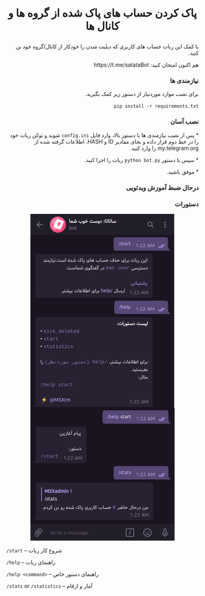 # <p align="center">  پاک کردن حساب های پاک شده از گروه ها و کانال ها #
<p align="right" dir="rtl"> با کمک این ربات حساب های کاربری که دیلیت شدن را خودکار از کانال/گروه خود بن کنید.
<p align="right" dir="rtl"> هم اکنون امتحان کنید: https://t.me/satataBot

### <p align="right"> نیازمندی ها ###
<p align="right" dir="rtl"> برای نصب موارد موردنیاز از دستور زیر کمک بگیرید.
<p align="right" dir="rtl"> <code>pip install -r requirements.txt</code>

### <p align="right">  نصب آسان ###

<p align="right" dir="rtl"> * پس از نصب نیازمندی ها با دستور بالا، وارد فایل <code>config.ini</code> شوید و توکن ربات خود را در خط دوم قرار داده و بجای مقادیر ID و HASH، اطلاعات گرفته شده از my.telegram.org را وارد کنید.
<p align="right" dir="rtl"> * سپس با دستور <code>python bot.py</code> ربات را اجرا کنید.
<p align="right" dir="rtl"> * موفق باشید. 

### <p align="right">  درحال ضبط آموزش ویدئویی ###

### <p align="right" dir="rtl"> دستورات ###

<p align="center"> <img src="https://github.com/MSXtm/ScreenShots/blob/master/satataBot_commands.png" alt="دستورات درون ربات">

`/start` – شروع کار ربات

`/help` – راهنمای ربات

`/help <command>` – راهنمای دستور خاص

`/stats` or `/statistics` – آمار و ارقام

